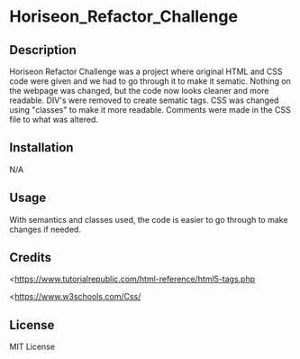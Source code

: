 # Horiseon_Refactor_Challenge

## Description

Horiseon Refactor Challenge was a project where original HTML and CSS code were given and we had to go through it to make it sematic.  Nothing on the webpage was changed, but the code now looks cleaner and more readable.  DIV's were removed to create sematic tags. CSS was changed using "classes" to make it more readable.  Comments were made in the CSS file to what was altered.

## Installation

N/A

## Usage

With semantics and classes used, the code is easier to go through to make changes if needed.

## Credits

<https://www.tutorialrepublic.com/html-reference/html5-tags.php
>
<https://www.w3schools.com/Css/
>

## License

MIT License